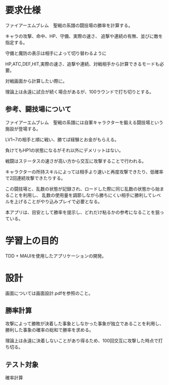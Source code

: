 # 要求仕様
ファイアーエムブレム　聖戦の系譜の闘技場の勝率を計算する。

キャラの攻撃、命中、HP、守備、実際の速さ、
追撃や連続の有無、並びに敵を指定する。

守備と魔防の表示は相手によって切り替わるように

HP,ATC,DEF,HIT,実際の速さ、追撃や連続、対戦相手から計算できるモードも必要。

対戦画面から計算したい際に。

理論上は永遠に試合が続く場合があるが、100ラウンドで打ち切りとする。

## 参考、闘技場について
ファイアーエムブレム　聖戦の系譜には自軍キャラクターを鍛える闘技場という施設が登場する。

LV1~7の相手と順に戦い、勝てば経験とお金がもらえる。

負けてもHP1の状態になるがそれ以外にデメリットはない。

戦闘はステータスの速さが高い方から交互に攻撃することで行われる。

キャラクターの所持スキルによっては相手より速いと再度攻撃できたり、低確率で2回連続攻撃できたりする。

この闘技場と、乱数の状態が記録され、ロードした際に同じ乱数の状態から始まることを利用し、
乱数の使用量を調節しながら勝ちにくい相手に勝利してレベルを上げることがやり込みプレイで必要となる。

本アプリは、目安として勝率を提示し、どれだけ粘るかの参考になることを狙っている。

# 学習上の目的
TDD + MAUIを使用したアプリケーションの開発。

# 設計
画面については画面設計.pdfを参照のこと。

## 勝率計算
攻撃によって勝敗が決着した事象としなかった事象が独立であることを利用し、
勝利した事象の確率の総和で勝率を求める。

理論上は永遠に決着しないことがあり得るため、100回交互に攻撃した時点で打ち切る。

## テスト対象
確率計算
